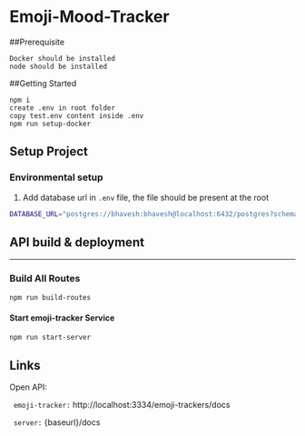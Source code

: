# Emoji-Mood-Tracker

##Prerequisite
```
Docker should be installed
node should be installed
```

##Getting Started
```
npm i 
create .env in root folder
copy test.env content inside .env
npm run setup-docker
```
## Setup Project
### Environmental setup
1. Add database url in `.env` file, the file should be present at the root
```sh
DATABASE_URL="postgres://bhavesh:bhavesh@localhost:6432/postgres?schema=emoji_tracker_app"
```

## API build & deployment

---
### Build All Routes
```sh
npm run build-routes
```


#### Start emoji-tracker Service
```sh
npm run start-server
```


## Links
Open API: 

`
emoji-tracker:` http://localhost:3334/emoji-trackers/docs`
`

`
server:` {baseurl}/docs`
`

<br>